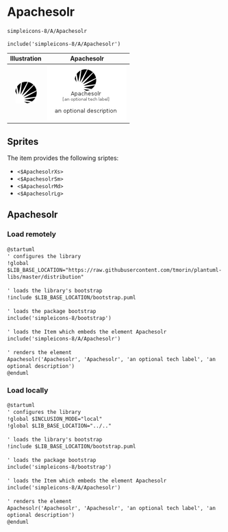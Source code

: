 # Apachesolr


```text
simpleicons-8/A/Apachesolr
```

```text
include('simpleicons-8/A/Apachesolr')
```



| Illustration | Apachesolr |
| :---: | :---: |
| ![illustration for Illustration](../../simpleicons-8/A/Apachesolr.png) | ![illustration for Apachesolr](../../simpleicons-8/A/Apachesolr.Local.png) |



## Sprites
The item provides the following sriptes:

- `<$ApachesolrXs>`
- `<$ApachesolrSm>`
- `<$ApachesolrMd>`
- `<$ApachesolrLg>`





## Apachesolr

### Load remotely
```plantuml
@startuml
' configures the library
!global $LIB_BASE_LOCATION="https://raw.githubusercontent.com/tmorin/plantuml-libs/master/distribution"

' loads the library's bootstrap
!include $LIB_BASE_LOCATION/bootstrap.puml

' loads the package bootstrap
include('simpleicons-8/bootstrap')

' loads the Item which embeds the element Apachesolr
include('simpleicons-8/A/Apachesolr')

' renders the element
Apachesolr('Apachesolr', 'Apachesolr', 'an optional tech label', 'an optional description')
@enduml
```

### Load locally
```plantuml
@startuml
' configures the library
!global $INCLUSION_MODE="local"
!global $LIB_BASE_LOCATION="../.."

' loads the library's bootstrap
!include $LIB_BASE_LOCATION/bootstrap.puml

' loads the package bootstrap
include('simpleicons-8/bootstrap')

' loads the Item which embeds the element Apachesolr
include('simpleicons-8/A/Apachesolr')

' renders the element
Apachesolr('Apachesolr', 'Apachesolr', 'an optional tech label', 'an optional description')
@enduml
```

